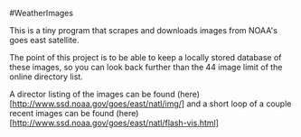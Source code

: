 #WeatherImages

This is a tiny program that scrapes and downloads images from 
NOAA's goes east satellite.

The point of this project is to be able to keep a locally
stored database of these images, so you can look back further than
the 44 image limit of the online directory list.

A director listing of the images can be found (here)[http://www.ssd.noaa.gov/goes/east/natl/img/]
and a short loop of a couple recent images can be
found (here)[http://www.ssd.noaa.gov/goes/east/natl/flash-vis.html]
